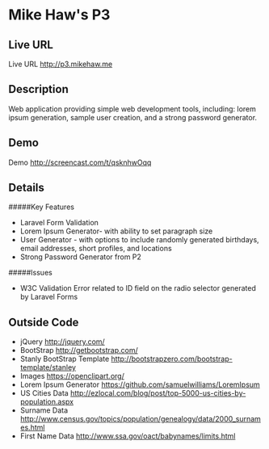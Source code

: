 # Mike Haw's P3

## Live URL
Live URL <http://p3.mikehaw.me>

## Description
Web application providing simple web development tools, including: lorem ipsum generation, sample user creation, and a strong password generator. 

## Demo
Demo <http://screencast.com/t/qsknhwOqq>

## Details
#####Key Features
+ Laravel Form Validation
+ Lorem Ipsum Generator- with ability to set paragraph size
+ User Generator - with options to include randomly generated birthdays, email addresses, short profiles, and locations
+ Strong Password Generator from P2

#####Issues
+ W3C Validation Error related to ID field on the radio selector generated by Laravel Forms

## Outside Code
+ jQuery <http://jquery.com/>
+ BootStrap <http://getbootstrap.com/>
+ Stanly BootStrap Template <http://bootstrapzero.com/bootstrap-template/stanley>
+ Images <https://openclipart.org/>
+ Lorem Ipsum Generator <https://github.com/samuelwilliams/LoremIpsum>
+ US Cities Data <http://ezlocal.com/blog/post/top-5000-us-cities-by-population.aspx>
+ Surname Data <http://www.census.gov/topics/population/genealogy/data/2000_surnames.html>
+ First Name Data <http://www.ssa.gov/oact/babynames/limits.html>
